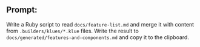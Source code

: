 ## Prompt:

Write a Ruby script to read `docs/feature-list.md` and merge it with content from `.builders/klues/*.klue` files.
Write the result to `docs/generated/features-and-components.md` and copy it to the clipboard.

